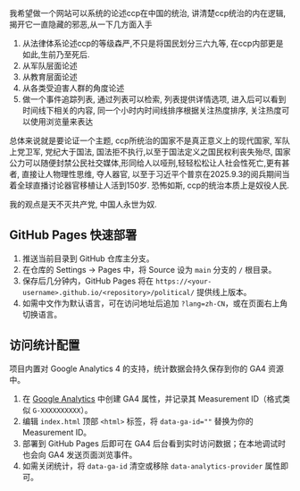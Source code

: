 我希望做一个网站可以系统的论述ccp在中国的统治, 讲清楚ccp统治的内在逻辑, 揭开它一直隐藏的邪恶,从一下几方面入手

1. 从法律体系论述ccp的等级森严,不只是将国民划分三六九等, 在ccp内部更是如此,生前乃至死后.
2. 从军队层面论述
3. 从教育层面论述
4. 从各类受迫害人群的角度论述
5. 做一个事件追踪列表, 通过列表可以检索, 列表提供详情选项, 进入后可以看到时间线下相关的内容, 同一个小时内时间线排序根据关注热度排序, 关注热度可以使用浏览量来表达

总体来说就是要论证一个主题, ccp所统治的国家不是真正意义上的现代国家, 军队上党卫军, 党纪大于国法, 国法拒不执行,以至于国法定义之国民权利丧失殆尽, 国家公力可以随便封禁公民社交媒体,形同给人以哑刑,轻轻松松让人社会性死亡,更有甚者, 直接让人物理性思维, 夺人器官, 以至于习近平个普京在2025.9.3的阅兵期间当着全球直播讨论器官移植让人活到150岁. 恐怖如斯, ccp的统治本质上是奴役人民.

我的观点是天不灭共产党, 中国人永世为奴.

## GitHub Pages 快速部署

1. 推送当前目录到 GitHub 仓库主分支。
2. 在仓库的 Settings → Pages 中，将 Source 设为 `main` 分支的 `/` 根目录。
3. 保存后几分钟内，GitHub Pages 将在 `https://<your-username>.github.io/<repository>/political/` 提供线上版本。
4. 如需中文作为默认语言，可在访问地址后追加 `?lang=zh-CN`，或在页面右上角切换语言。

## 访问统计配置

项目内置对 Google Analytics 4 的支持，统计数据会持久保存到你的 GA4 资源中。

1. 在 [Google Analytics](https://analytics.google.com/) 中创建 GA4 属性，并记录其 Measurement ID（格式类似 `G-XXXXXXXXXX`）。
2. 编辑 `index.html` 顶部 `<html>` 标签，将 `data-ga-id=""` 替换为你的 Measurement ID。
3. 部署到 GitHub Pages 后即可在 GA4 后台看到实时访问数据；在本地调试时也会向 GA4 发送页面浏览事件。
4. 如需关闭统计，将 `data-ga-id` 清空或移除 `data-analytics-provider` 属性即可。
